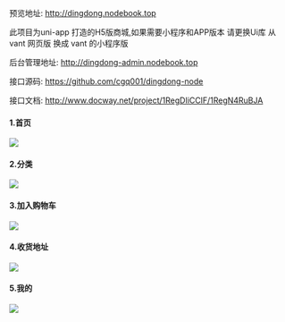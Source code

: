 预览地址: http://dingdong.nodebook.top


此项目为uni-app 打造的H5版商城,如果需要小程序和APP版本 请更换Ui库 从vant 网页版 换成 vant 的小程序版


后台管理地址: http://dingdong-admin.nodebook.top

接口源码: https://github.com/cgq001/dingdong-node

接口文档: http://www.docway.net/project/1RegDIiCClF/1RegN4RuBJA


#### 1.首页

![](https://user-gold-cdn.xitu.io/2020/3/12/170ccefad77bb8b3?w=342&h=582&f=gif&s=1146154)
#### 2.分类
![](https://user-gold-cdn.xitu.io/2020/3/12/170cceffd61b878c?w=342&h=582&f=gif&s=678201)
#### 3.加入购物车
![](https://user-gold-cdn.xitu.io/2020/3/12/170ccf00f900d318?w=342&h=582&f=gif&s=274787)
#### 4.收货地址
![](https://user-gold-cdn.xitu.io/2020/3/12/170ccf01837d3a4c?w=342&h=582&f=gif&s=475849)
#### 5.我的
![](https://user-gold-cdn.xitu.io/2020/3/12/170ccf021f2413e6?w=342&h=582&f=gif&s=534845)